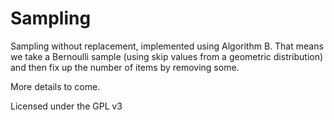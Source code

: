 # Sampling

Sampling without replacement, implemented using Algorithm B.  That means we take a Bernoulli sample (using skip values from a geometric distribution) and then fix up the number of items by removing some.

More details to come.

Licensed under the GPL v3
